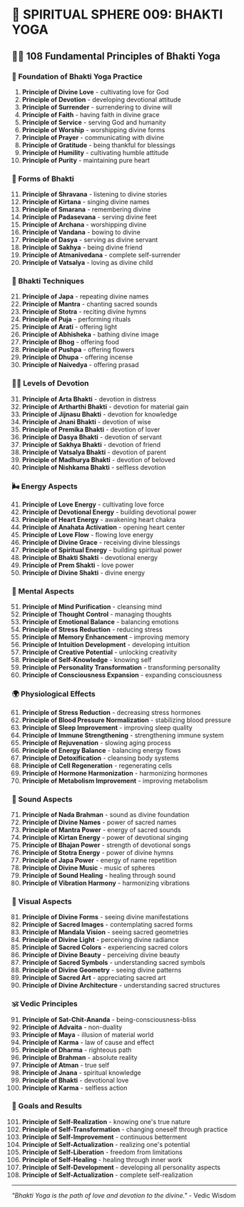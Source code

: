# 🌟 SPIRITUAL SPHERE 009: BHAKTI YOGA

## 🧘‍♀️ 108 Fundamental Principles of Bhakti Yoga

### 🌌 Foundation of Bhakti Yoga Practice

1. **Principle of Divine Love** - cultivating love for God
2. **Principle of Devotion** - developing devotional attitude
3. **Principle of Surrender** - surrendering to divine will
4. **Principle of Faith** - having faith in divine grace
5. **Principle of Service** - serving God and humanity
6. **Principle of Worship** - worshipping divine forms
7. **Principle of Prayer** - communicating with divine
8. **Principle of Gratitude** - being thankful for blessings
9. **Principle of Humility** - cultivating humble attitude
10. **Principle of Purity** - maintaining pure heart

### 🎯 Forms of Bhakti

11. **Principle of Shravana** - listening to divine stories
12. **Principle of Kirtana** - singing divine names
13. **Principle of Smarana** - remembering divine
14. **Principle of Padasevana** - serving divine feet
15. **Principle of Archana** - worshipping divine
16. **Principle of Vandana** - bowing to divine
17. **Principle of Dasya** - serving as divine servant
18. **Principle of Sakhya** - being divine friend
19. **Principle of Atmanivedana** - complete self-surrender
20. **Principle of Vatsalya** - loving as divine child

### 🌟 Bhakti Techniques

21. **Principle of Japa** - repeating divine names
22. **Principle of Mantra** - chanting sacred sounds
23. **Principle of Stotra** - reciting divine hymns
24. **Principle of Puja** - performing rituals
25. **Principle of Arati** - offering light
26. **Principle of Abhisheka** - bathing divine image
27. **Principle of Bhog** - offering food
28. **Principle of Pushpa** - offering flowers
29. **Principle of Dhupa** - offering incense
30. **Principle of Naivedya** - offering prasad

### 🧘‍♀️ Levels of Devotion

31. **Principle of Arta Bhakti** - devotion in distress
32. **Principle of Artharthi Bhakti** - devotion for material gain
33. **Principle of Jijnasu Bhakti** - devotion for knowledge
34. **Principle of Jnani Bhakti** - devotion of wise
35. **Principle of Premika Bhakti** - devotion of lover
36. **Principle of Dasya Bhakti** - devotion of servant
37. **Principle of Sakhya Bhakti** - devotion of friend
38. **Principle of Vatsalya Bhakti** - devotion of parent
39. **Principle of Madhurya Bhakti** - devotion of beloved
40. **Principle of Nishkama Bhakti** - selfless devotion

### 🌬️ Energy Aspects

41. **Principle of Love Energy** - cultivating love force
42. **Principle of Devotional Energy** - building devotional power
43. **Principle of Heart Energy** - awakening heart chakra
44. **Principle of Anahata Activation** - opening heart center
45. **Principle of Love Flow** - flowing love energy
46. **Principle of Divine Grace** - receiving divine blessings
47. **Principle of Spiritual Energy** - building spiritual power
48. **Principle of Bhakti Shakti** - devotional energy
49. **Principle of Prem Shakti** - love power
50. **Principle of Divine Shakti** - divine energy

### 🧠 Mental Aspects

51. **Principle of Mind Purification** - cleansing mind
52. **Principle of Thought Control** - managing thoughts
53. **Principle of Emotional Balance** - balancing emotions
54. **Principle of Stress Reduction** - reducing stress
55. **Principle of Memory Enhancement** - improving memory
56. **Principle of Intuition Development** - developing intuition
57. **Principle of Creative Potential** - unlocking creativity
58. **Principle of Self-Knowledge** - knowing self
59. **Principle of Personality Transformation** - transforming personality
60. **Principle of Consciousness Expansion** - expanding consciousness

### 🌍 Physiological Effects

61. **Principle of Stress Reduction** - decreasing stress hormones
62. **Principle of Blood Pressure Normalization** - stabilizing blood pressure
63. **Principle of Sleep Improvement** - improving sleep quality
64. **Principle of Immune Strengthening** - strengthening immune system
65. **Principle of Rejuvenation** - slowing aging process
66. **Principle of Energy Balance** - balancing energy flows
67. **Principle of Detoxification** - cleansing body systems
68. **Principle of Cell Regeneration** - regenerating cells
69. **Principle of Hormone Harmonization** - harmonizing hormones
70. **Principle of Metabolism Improvement** - improving metabolism

### 🎵 Sound Aspects

71. **Principle of Nada Brahman** - sound as divine foundation
72. **Principle of Divine Names** - power of sacred names
73. **Principle of Mantra Power** - energy of sacred sounds
74. **Principle of Kirtan Energy** - power of devotional singing
75. **Principle of Bhajan Power** - strength of devotional songs
76. **Principle of Stotra Energy** - power of divine hymns
77. **Principle of Japa Power** - energy of name repetition
78. **Principle of Divine Music** - music of spheres
79. **Principle of Sound Healing** - healing through sound
80. **Principle of Vibration Harmony** - harmonizing vibrations

### 🌈 Visual Aspects

81. **Principle of Divine Forms** - seeing divine manifestations
82. **Principle of Sacred Images** - contemplating sacred forms
83. **Principle of Mandala Vision** - seeing sacred geometries
84. **Principle of Divine Light** - perceiving divine radiance
85. **Principle of Sacred Colors** - experiencing sacred colors
86. **Principle of Divine Beauty** - perceiving divine beauty
87. **Principle of Sacred Symbols** - understanding sacred symbols
88. **Principle of Divine Geometry** - seeing divine patterns
89. **Principle of Sacred Art** - appreciating sacred art
90. **Principle of Divine Architecture** - understanding sacred structures

### 🕉️ Vedic Principles

91. **Principle of Sat-Chit-Ananda** - being-consciousness-bliss
92. **Principle of Advaita** - non-duality
93. **Principle of Maya** - illusion of material world
94. **Principle of Karma** - law of cause and effect
95. **Principle of Dharma** - righteous path
96. **Principle of Brahman** - absolute reality
97. **Principle of Atman** - true self
98. **Principle of Jnana** - spiritual knowledge
99. **Principle of Bhakti** - devotional love
100. **Principle of Karma** - selfless action

### 🚀 Goals and Results

101. **Principle of Self-Realization** - knowing one's true nature
102. **Principle of Self-Transformation** - changing oneself through practice
103. **Principle of Self-Improvement** - continuous betterment
104. **Principle of Self-Actualization** - realizing one's potential
105. **Principle of Self-Liberation** - freedom from limitations
106. **Principle of Self-Healing** - healing through inner work
107. **Principle of Self-Development** - developing all personality aspects
108. **Principle of Self-Actualization** - complete self-realization

---

*"Bhakti Yoga is the path of love and devotion to the divine."* - Vedic Wisdom
